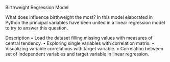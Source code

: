 Birthweight Regression Model

What does influence birthweight the most? In this model elaborated in Python the principal variables have been united in a linear regression model to try to answer this question.

Description
•	Load the dataset filling missing values with measures of central tendency.
•	Exploring single variables with correlation matrix.
•	Visualizing variable correlations with target variable.
•	Correlation between set of independent variables and target variable in linear regression.
